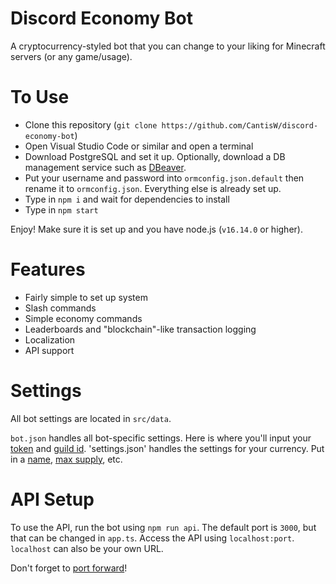 # Discord Economy Bot

A cryptocurrency-styled bot that you can change to your liking for Minecraft servers (or any game/usage).

# To Use

* Clone this repository (`git clone https://github.com/CantisW/discord-economy-bot`)
* Open Visual Studio Code or similar and open a terminal
* Download PostgreSQL and set it up. Optionally, download a DB management service such as [DBeaver](https://dbeaver.io/download/).
* Put your username and password into `ormconfig.json.default` then rename it to `ormconfig.json`. Everything else is already set up.
* Type in `npm i` and wait for dependencies to install
* Type in `npm start`

Enjoy! Make sure it is set up and you have node.js (`v16.14.0` or higher).

# Features

* Fairly simple to set up system
* Slash commands
* Simple economy commands
* Leaderboards and "blockchain"-like transaction logging
* Localization
* API support

# Settings

All bot settings are located in `src/data`.

`bot.json` handles all bot-specific settings. Here is where you'll input your [token](https://discord.com/developers/applications) and [guild id]().
'settings.json' handles the settings for your currency. Put in a [name](), [max supply](), etc.

# API Setup

To use the API, run the bot using `npm run api`.
The default port is `3000`, but that can be changed in `app.ts`.
Access the API using `localhost:port`. `localhost` can also be your own URL.

Don't forget to [port forward](https://portforward.com/)!
